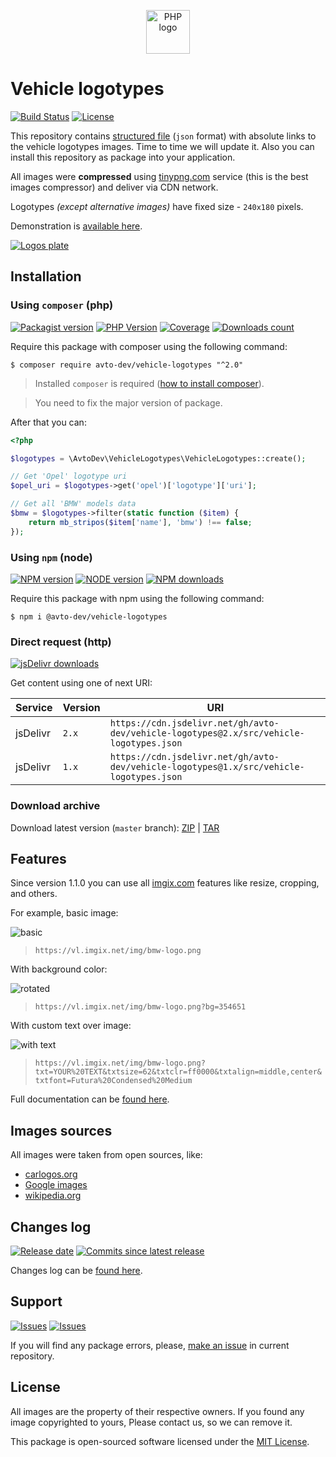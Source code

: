<p align="center">
  <img alt="PHP logo" src="https://avatars2.githubusercontent.com/u/32733144?s=70&v=4" width="70" height="70" />
</p>

# Vehicle logotypes

[![Build Status][badge_build_status]][link_build_status]
[![License][badge_license]][link_license]

This repository contains [structured file](./src/vehicle-logotypes.json) (`json` format) with absolute links to the vehicle logotypes images. Time to time we will update it. Also you can install this repository as package into your application.

All images were **compressed** using [tinypng.com][tinypng] service (this is the best images compressor) and deliver via CDN network.

Logotypes _(except alternative images)_ have fixed size - `240x180` pixels.

Demonstration is [available here][demo].

[![Logos plate](https://hsto.org/webt/zc/em/4n/zcem4nygx8qmia8jauczu6hxbfk.jpeg)][demo]

## Installation

### Using `composer` (php)

[![Packagist version][badge_packagist_version]][link_packagist]
[![PHP Version][badge_php_version]][link_packagist]
[![Coverage][badge_coverage]][link_coverage]
[![Downloads count][badge_downloads_count]][link_packagist]

Require this package with composer using the following command:

```shell
$ composer require avto-dev/vehicle-logotypes "^2.0"
```

> Installed `composer` is required ([how to install composer][getcomposer]).

> You need to fix the major version of package.

After that you can:

```php
<?php

$logotypes = \AvtoDev\VehicleLogotypes\VehicleLogotypes::create();

// Get 'Opel' logotype uri
$opel_uri = $logotypes->get('opel')['logotype']['uri'];

// Get all 'BMW' models data
$bmw = $logotypes->filter(static function ($item) {
    return mb_stripos($item['name'], 'bmw') !== false;
});
```

### Using `npm` (node)

[![NPM version][badge_npm_version]][link_npm]
[![NODE version][badge_node_version]][link_npm]
[![NPM downloads][badge_npm_downloads]][link_npm]

Require this package with npm using the following command:

```shell
$ npm i @avto-dev/vehicle-logotypes
```

### Direct request (http)

[![jsDelivr downloads][badge_jsdelivr]][link_jsdelivr_landing]

Get content using one of next URI:

Service  | Version | URI
-------- | ------- | ---
jsDelivr | `2.x` | `https://cdn.jsdelivr.net/gh/avto-dev/vehicle-logotypes@2.x/src/vehicle-logotypes.json`
jsDelivr | `1.x` | `https://cdn.jsdelivr.net/gh/avto-dev/vehicle-logotypes@1.x/src/vehicle-logotypes.json`

### Download archive

Download latest version (`master` branch): [ZIP][download_zip] | [TAR][download_tar]

## Features

Since version 1.1.0 you can use all [imgix.com](https://docs.imgix.com/apis/url) features like resize, cropping, and others.

For example, basic image:

![basic](https://vl.imgix.net/img/bmw-logo.png)

> `https://vl.imgix.net/img/bmw-logo.png`

With background color:

![rotated](https://vl.imgix.net/img/bmw-logo.png?bg=354651)

> `https://vl.imgix.net/img/bmw-logo.png?bg=354651`

With custom text over image:

![with text](https://vl.imgix.net/img/bmw-logo.png?txt=YOUR%20TEXT&txtsize=62&txtclr=ff0000&txtalign=middle,center&txtfont=Futura%20Condensed%20Medium)

> `https://vl.imgix.net/img/bmw-logo.png?txt=YOUR%20TEXT&txtsize=62&txtclr=ff0000&txtalign=middle,center&txtfont=Futura%20Condensed%20Medium`

Full documentation can be [found here][imgix_api].

## Images sources

All images were taken from open sources, like:

- [carlogos.org](http://www.carlogos.org/)
- [Google images](https://www.google.com/imghp?tbm=isch&tbs=imgo:1)
- [wikipedia.org](https://en.wikipedia.org/)

## Changes log

[![Release date][badge_release_date]][link_releases]
[![Commits since latest release][badge_commits_since_release]][link_commits]

Changes log can be [found here][link_changes_log].

## Support

[![Issues][badge_issues]][link_issues]
[![Issues][badge_pulls]][link_pulls]

If you will find any package errors, please, [make an issue][link_create_issue] in current repository.

## License

All images are the property of their respective owners. If you found any image copyrighted to yours, Please contact us, so we can remove it.

This package is open-sourced software licensed under the [MIT License][link_license].

[badge_packagist_version]:https://img.shields.io/packagist/v/avto-dev/vehicle-logotypes.svg?maxAge=180
[badge_php_version]:https://img.shields.io/packagist/php-v/avto-dev/vehicle-logotypes.svg?longCache=true
[badge_build_status]:https://travis-ci.org/avto-dev/vehicle-logotypes.svg?branch=master
[badge_coverage]:https://img.shields.io/codecov/c/github/avto-dev/vehicle-logotypes/master.svg?maxAge=60
[badge_downloads_count]:https://img.shields.io/packagist/dt/avto-dev/vehicle-logotypes.svg?maxAge=180
[badge_license]:https://img.shields.io/packagist/l/avto-dev/vehicle-logotypes.svg?longCache=true
[badge_release_date]:https://img.shields.io/github/release-date/avto-dev/vehicle-logotypes.svg?style=flat-square&maxAge=180
[badge_commits_since_release]:https://img.shields.io/github/commits-since/avto-dev/vehicle-logotypes/latest.svg?style=flat-square&maxAge=180
[badge_issues]:https://img.shields.io/github/issues/avto-dev/vehicle-logotypes.svg?style=flat-square&maxAge=180
[badge_pulls]:https://img.shields.io/github/issues-pr/avto-dev/vehicle-logotypes.svg?style=flat-square&maxAge=180
[badge_npm_version]:https://img.shields.io/npm/v/@avto-dev/vehicle-logotypes.svg
[badge_node_version]:https://img.shields.io/node/v/@avto-dev/vehicle-logotypes.svg
[badge_npm_downloads]:https://img.shields.io/npm/dt/@avto-dev/vehicle-logotypes.svg
[badge_jsdelivr]:https://data.jsdelivr.com/v1/package/gh/avto-dev/vehicle-logotypes/badge?style=rounded
[link_releases]:https://github.com/avto-dev/vehicle-logotypes/releases
[link_packagist]:https://packagist.org/packages/avto-dev/vehicle-logotypes
[link_build_status]:https://travis-ci.org/avto-dev/vehicle-logotypes
[link_coverage]:https://codecov.io/gh/avto-dev/vehicle-logotypes/
[link_changes_log]:https://github.com/avto-dev/vehicle-logotypes/blob/master/CHANGELOG.md
[link_issues]:https://github.com/avto-dev/vehicle-logotypes/issues
[link_create_issue]:https://github.com/avto-dev/vehicle-logotypes/issues/new/choose
[link_commits]:https://github.com/avto-dev/vehicle-logotypes/commits
[link_pulls]:https://github.com/avto-dev/vehicle-logotypes/pulls
[link_license]:https://github.com/avto-dev/vehicle-logotypes/blob/master/LICENSE
[link_npm]:https://www.npmjs.com/package/@avto-dev/vehicle-logotypes
[link_jsdelivr_landing]:https://www.jsdelivr.com/package/gh/avto-dev/vehicle-logotypes
[getcomposer]:https://getcomposer.org/download/
[tinypng]:https://tinypng.com/
[demo]:https://avto-dev.github.io/vehicle-logotypes/
[download_zip]:https://github.com/avto-dev/vehicle-logotypes/archive/master.zip
[download_tar]:https://github.com/avto-dev/vehicle-logotypes/archive/master.tar.gz
[imgix_api]:https://docs.imgix.com/apis/url
